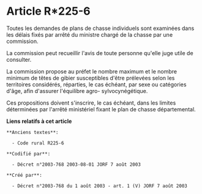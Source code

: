# Article R*225-6

Toutes les demandes de plans de chasse individuels sont examinées dans les délais fixés par arrêté du ministre chargé de la
chasse par une commission.

La commission peut recueillir l'avis de toute personne qu'elle juge utile de consulter.

La commission propose au préfet le nombre maximum et le nombre minimum de têtes de gibier susceptibles d'être prélevées selon
les territoires considérés, réparties, le cas échéant, par sexe ou catégories d'âge, afin d'assurer l'équilibre agro-
sylvocynégétique.

Ces propositions doivent s'inscrire, le cas échéant, dans les limites déterminées par l'arrêté ministériel fixant le plan de
chasse départemental.

**Liens relatifs à cet article**

	**Anciens textes**:

	  - Code rural R225-6

	**Codifié par**:

	  - Décret n°2003-768 2003-08-01 JORF 7 août 2003

	**Créé par**:

	  - Décret n°2003-768 du 1 août 2003 - art. 1 (V) JORF 7 août 2003
